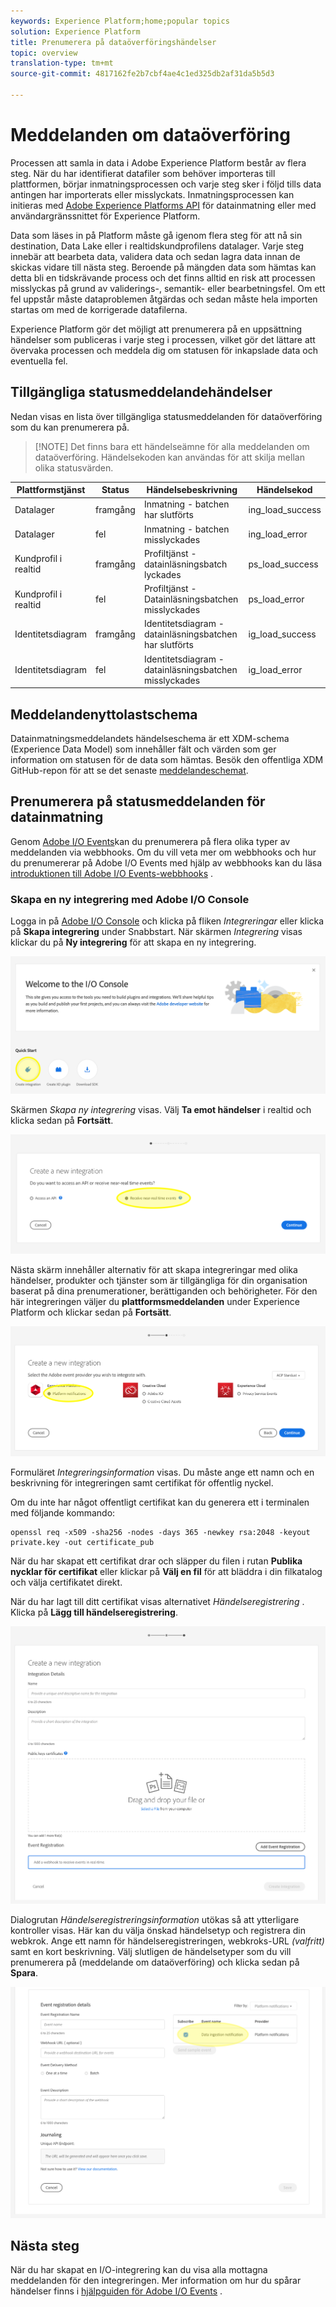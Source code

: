 ```yaml
---
keywords: Experience Platform;home;popular topics
solution: Experience Platform
title: Prenumerera på dataöverföringshändelser
topic: overview
translation-type: tm+mt
source-git-commit: 4817162fe2b7cbf4ae4c1ed325db2af31da5b5d3

---
```



# Meddelanden om dataöverföring

Processen att samla in data i Adobe Experience Platform består av flera steg. När du har identifierat datafiler som behöver importeras till plattformen, börjar inmatningsprocessen och varje steg sker i följd tills data antingen har importerats eller misslyckats. Inmatningsprocessen kan initieras med [Adobe Experience Platforms API](https://www.adobe.io/apis/experienceplatform/home/api-reference.html#!acpdr/swagger-specs/ingest-api.yaml) för datainmatning eller med användargränssnittet för Experience Platform.

Data som läses in på Platform måste gå igenom flera steg för att nå sin destination, Data Lake eller i realtidskundprofilens datalager. Varje steg innebär att bearbeta data, validera data och sedan lagra data innan de skickas vidare till nästa steg. Beroende på mängden data som hämtas kan detta bli en tidskrävande process och det finns alltid en risk att processen misslyckas på grund av validerings-, semantik- eller bearbetningsfel. Om ett fel uppstår måste dataproblemen åtgärdas och sedan måste hela importen startas om med de korrigerade datafilerna.

Experience Platform gör det möjligt att prenumerera på en uppsättning händelser som publiceras i varje steg i processen, vilket gör det lättare att övervaka processen och meddela dig om statusen för inkapslade data och eventuella fel.

## Tillgängliga statusmeddelandehändelser

Nedan visas en lista över tillgängliga statusmeddelanden för dataöverföring som du kan prenumerera på.

>[!NOTE] Det finns bara ett händelseämne för alla meddelanden om dataöverföring. Händelsekoden kan användas för att skilja mellan olika statusvärden.

| Plattformstjänst | Status | Händelsebeskrivning | Händelsekod |
| ---------------- | ------ | ----------------- | ---------- |
| Datalager | framgång | Inmatning - batchen har slutförts | ing_load_success |
| Datalager | fel | Inmatning - batchen misslyckades | ing_load_error |
| Kundprofil i realtid | framgång | Profiltjänst - datainläsningsbatch lyckades | ps_load_success |
| Kundprofil i realtid | fel | Profiltjänst - Datainläsningsbatchen misslyckades | ps_load_error |
| Identitetsdiagram | framgång | Identitetsdiagram - datainläsningsbatchen har slutförts | ig_load_success |
| Identitetsdiagram | fel | Identitetsdiagram - datainläsningsbatchen misslyckades | ig_load_error |

## Meddelandenyttolastschema

Datainmatningsmeddelandets händelseschema är ett XDM-schema (Experience Data Model) som innehåller fält och värden som ger information om statusen för de data som hämtas. Besök den offentliga XDM GitHub-repon för att se det senaste [meddelandeschemat](https://github.com/adobe/xdm/blob/master/schemas/common/notifications/ingestion.schema.json).

## Prenumerera på statusmeddelanden för datainmatning

Genom [Adobe I/O Events](https://www.adobe.io/apis/experienceplatform/events.html)kan du prenumerera på flera olika typer av meddelanden via webbhooks. Om du vill veta mer om webbhooks och hur du prenumererar på Adobe I/O Events med hjälp av webbhooks kan du läsa [introduktionen till Adobe I/O Events-webbhooks](https://www.adobe.io/apis/experienceplatform/events/docs.html#!adobedocs/adobeio-events/master/intro/webhook_docs_intro.md) .

### Skapa en ny integrering med Adobe I/O Console

Logga in på [Adobe I/O Console](https://console.adobe.io/home) och klicka på fliken *Integreringar* eller klicka på **Skapa integrering** under Snabbstart. När skärmen *Integrering* visas klickar du på **Ny integrering** för att skapa en ny integrering.

![Skapa ny integrering](../images/quality/subscribe-events/create_integration_start.png)

Skärmen *Skapa ny integrering* visas. Välj **Ta emot händelser** i realtid och klicka sedan på **Fortsätt**.

![Ta emot händelser nära realtid](../images/quality/subscribe-events/create_integration_receive_events.png)

Nästa skärm innehåller alternativ för att skapa integreringar med olika händelser, produkter och tjänster som är tillgängliga för din organisation baserat på dina prenumerationer, berättiganden och behörigheter. För den här integreringen väljer du **plattformsmeddelanden** under Experience Platform och klickar sedan på **Fortsätt**.

![Välj händelseprovider](../images/quality/subscribe-events/create_integration_select_provider.png)

Formuläret *Integreringsinformation* visas. Du måste ange ett namn och en beskrivning för integreringen samt certifikat för offentlig nyckel.

Om du inte har något offentligt certifikat kan du generera ett i terminalen med följande kommando:

```shell
openssl req -x509 -sha256 -nodes -days 365 -newkey rsa:2048 -keyout private.key -out certificate_pub
```

När du har skapat ett certifikat drar och släpper du filen i rutan **Publika nycklar för certifikat** eller klickar på **Välj en fil** för att bläddra i din filkatalog och välja certifikatet direkt.

När du har lagt till ditt certifikat visas alternativet *Händelseregistrering* . Klicka på **Lägg till händelseregistrering**.

![integreringsinformation](../images/quality/subscribe-events/create_integration_details.png)

Dialogrutan *Händelseregistreringsinformation* utökas så att ytterligare kontroller visas. Här kan du välja önskad händelsetyp och registrera din webkrok. Ange ett namn för händelseregistreringen, webkroks-URL *(valfritt)* samt en kort beskrivning. Välj slutligen de händelsetyper som du vill prenumerera på (meddelande om dataöverföring) och klicka sedan på **Spara**.

![Välj händelser](../images/quality/subscribe-events/create_integration_select_event.png)

## Nästa steg

När du har skapat en I/O-integrering kan du visa alla mottagna meddelanden för den integreringen. Mer information om hur du spårar händelser finns i [hjälpguiden för Adobe I/O Events](https://www.adobe.io/apis/experienceplatform/events/docs.html#!adobedocs/adobeio-events/master/support/tracing.md) .
